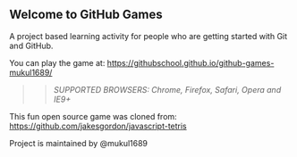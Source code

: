 ## Welcome to GitHub Games

A project based learning activity for people who are getting started with Git and GitHub.

You can play the game at: https://githubschool.github.io/github-games-mukul1689/

>> _*SUPPORTED BROWSERS*: Chrome, Firefox, Safari, Opera and IE9+_

This fun open source game was cloned from: https://github.com/jakesgordon/javascript-tetris

Project is maintained by @mukul1689
